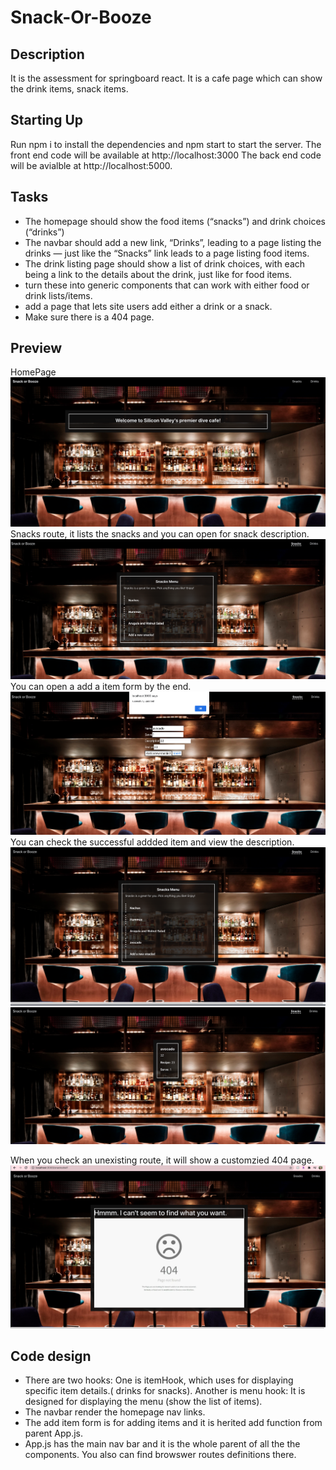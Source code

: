 # Snack-Or-Booze

## Description

It is the assessment for springboard react. It is a cafe page which can show the drink items, snack items.

## Starting Up

Run npm i to install the dependencies and npm start to start the server.
The front end code will be available at http://localhost:3000
The back end code will be avialble at http://localhost:5000.

## Tasks

- The homepage should show the food items (“snacks”) and drink choices (“drinks”)
- The navbar should add a new link, “Drinks”, leading to a page listing the drinks — just like the “Snacks” link leads to a page listing food items.
- The drink listing page should show a list of drink choices, with each being a link to the details about the drink, just like for food items.
- turn these into generic components that can work with either food or drink lists/items.
- add a page that lets site users add either a drink or a snack.
- Make sure there is a 404 page.

## Preview

HomePage
![Homepage](images/homepage.png)
Snacks route, it lists the snacks and you can open for snack description.
![snack](images/snack.png)
You can open a add a item form by the end.
![Homepage](images/item.png)
You can check the successful addded item and view the description.
![Homepage](images/items.png)
![Homepage](images/additemdes.png)

When you check an unexisting route, it will show a customzied 404 page.
![Homepage](images/custom404.png)

## Code design

- There are two hooks: One is itemHook, which uses for displaying specific item details.( drinks for snacks).
  Another is menu hook: It is designed for displaying the menu (show the list of items).
- The navbar render the homepage nav links.
- The add item form is for adding items and it is herited add function from parent App.js.
- App.js has the main nav bar and it is the whole parent of all the the components. You also can find browswer routes definitions there.
